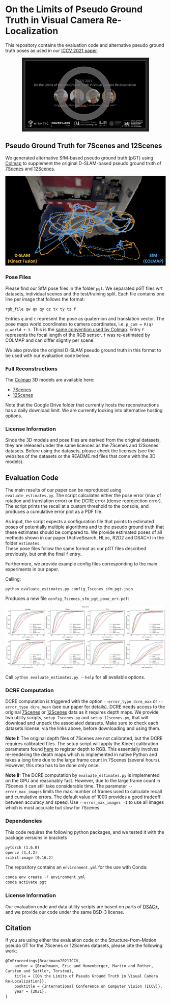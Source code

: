 # On the Limits of Pseudo Ground Truth in Visual Camera Re-Localization

This repository contains the evaluation code and alternative pseudo ground truth poses as used in our [ICCV 2021 paper](https://openaccess.thecvf.com/content/ICCV2021/html/Brachmann_On_the_Limits_of_Pseudo_Ground_Truth_in_Visual_Camera_ICCV_2021_paper.html).

<p align="center">
  <a href="https://storage.googleapis.com/niantic-lon-static/research/limits-of-pgt/iccv21_pgt_high.mp4">
  <img src="images/pgt_play_button.png" alt="video overview" width="400">
  </a>
</p>


## Pseudo Ground Truth for 7Scenes and 12Scenes

We generated alternative SfM-based pseudo ground truth (pGT) using [Colmap](https://colmap.github.io/index.html) to supplement the original D-SLAM-based pseudo ground truth of [7Scenes](https://www.microsoft.com/en-us/research/project/rgb-d-dataset-7-scenes/) and [12Scenes](http://graphics.stanford.edu/projects/reloc/).

![](images/pgt_versus.png)

### Pose Files

Please find our SfM pose files in the folder `pgt`.
We separated pGT files wrt datasets, individual scenes and the test/training split. 
Each file contains one line per image that follows the format:

```
rgb_file qw qx qy qz tx ty tz f
```
Entries `q` and `t` represent the pose as quaternion and translation vector. 
The pose maps world coordinates to camera coordinates, i.e. `p_cam = R(q) p_world + t`. 
This is the [same convention used by Colmap](https://colmap.github.io/format.html#images-txt).
Entry `f` represents the focal length of the RGB sensor. 
`f` was re-estimated by COLMAP and can differ slightly per scene.

We also provide the original D-SLAM pseudo ground truth in this format to be used with our evaluation code below.

### Full Reconstructions
The [Colmap](https://colmap.github.io/index.html) 3D models are available here:
* [7Scenes](https://drive.google.com/file/d/1ATijcGCgK84NKB4Mho4_T-P7x8LSL80m/view?usp=sharing)
* [12Scenes](https://drive.google.com/file/d/1u5du-cYp3J3-BfybZVkhvgv0PPua8tud/view?usp=sharing)

Note that the Google Drive folder that currently hosts the reconstructions has a daily download limit. We are currently looking into alternative hosting options.

### License Information

Since the 3D models and pose files are derived from the original datasets, they are released under the same licences as the 7Scenes and 12Scenes datasets. 
Before using the datasets, please check the licenses (see the websites of the datasets or the README.md files that come with the 3D models). 

## Evaluation Code

The main results of our paper can be reproduced using ```evaluate_estimates.py```.
The script calculates either the pose error (max of rotation and translation error) or the DCRE error (dense reprojection error).
The script prints the recall at a custom threshold to the console, and produces a cumulative error plot as a PDF file.

As input, the script expects a configuration file that points to estimated poses of potentially multiple algorithms and to the pseudo ground truth that these estimates should be compared to.
We provide estimated poses of all methods shown in our paper (ActiveSearch, HLoc, R2D2 and DSAC*) in the folder ```estimates```.  
These pose files follow the same format as our pGT files described previously, but omit the final ```f``` entry.

Furthermore, we provide example config files corresponding to the main experiments in our paper.

Calling:
```
python evaluate_estimates.py config_7scenes_sfm_pgt.json
```
Produces a new file ```config_7scenes_sfm_pgt_pose_err.pdf```:

![](images/output_7scenes_sfm_pgt_pose_error.png)

Call ```python evaluate_estimates.py --help``` for all available options.

### DCRE Computation

DCRE computation is triggered with the option ```--error_type dcre_max``` or ```--error_type dcre_mean``` (see our paper for details). 
DCRE needs access to the original [7Scenes](https://www.microsoft.com/en-us/research/project/rgb-d-dataset-7-scenes/) or [12Scenes](http://graphics.stanford.edu/projects/reloc/) data as it requires depth maps. 
We provide two utility scripts, ```setup_7scenes.py``` and ```setup_12scenes.py```, that will download and unpack the associated datasets. 
Make sure to check each datasets license, via the links above, before downloading and using them.

**Note I:** The original depth files of 7Scenes are not calibrated, but the DCRE requires calibrated files. 
The setup script will apply the Kinect calibration parameters found [here](https://projet.liris.cnrs.fr/voir/activities-dataset/kinect-calibration.html) to register depth to RGB. 
This essentially involves re-rendering the depth maps which is implemented in native Python and takes a long time due to the large frame count in 7Scenes (several hours). However, this step has to be done only once.

**Note II:** The DCRE computation by ```evaluate_estimates.py``` is implemented on the GPU and reasonably fast. 
However, due to the large frame count in 7Scenes it can still take considerable time. 
The parameter ```--error_max_images``` limits the max. number of frames used to calculate recall and cumulative errors. 
The default value of 1000 provides a good tradeoff between accuracy and speed. 
Use ```--error_max_images -1``` to use all images which is most accurate but slow for 7Scenes.

### Dependencies

This code requires the following python packages, and we tested it with the package versions in brackets

```
pytorch (1.6.0)
opencv (3.4.2)
scikit-image (0.16.2)
```

The repository contains an `environment.yml` for the use with Conda:
```bash
conda env create -f environment.yml
conda activate pgt
```

### License Information

Our evaluation code and data utility scripts are based on parts of [DSAC*](https://github.com/vislearn/dsacstar), and we provide our code under the same BSD-3 license.

## Citation
If you are using either the evaluation code or the Structure-from-Motion pseudo GT for the 7Scenes or 12Scenes datasets, please cite the following work:
```
@InProceedings{Brachmann2021ICCV,
    author = {Brachmann, Eric and Humenberger, Martin and Rother, Carsten and Sattler, Torsten},
    title = {{On the Limits of Pseudo Ground Truth in Visual Camera Re-Localization}},
    booktitle = {International Conference on Computer Vision (ICCV)},
    year = {2021},
}
```

